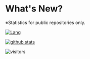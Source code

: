 # What's New?

※Statistics for public repositories only.

[![Lang](https://github-readme-stats.vercel.app/api/top-langs/?username=kurages&theme=dark&layout=compact&count_private=true)](https://github.com/kurages)

[![github stats](https://github-readme-stats.vercel.app/api?username=kurages&show_icons=true&theme=dark&hide=stars&count_private=true)](https://github.com/kurages)


![visitors](https://visitor-badge.glitch.me/badge?page_id=page.id)
